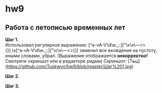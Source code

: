 # hw9
## Работа с летописью временных лет
**Шаг 1.**  
Использовал регулярное выражение: [^а-ѵА-Ѵ\d\w\.\,\;\:\]\[\"\«\»\—\<\>\{\}].\s[^а-ѵА-Ѵ\d\w\.\,\;\:\]\[\"\«\»\—\<\>\{\}] заменил все вхождения на пустоту, иными словами, убрал. (Выражение отображается **некорректно!** Смотрите скриншот или в редакторе ридми)
*Скриншот:* [Тыц] (https://github.com/Tuskwyn/hw9/blob/master/Шаг%201.jpg)

**Шаг 2.**

**Шаг 3.**
